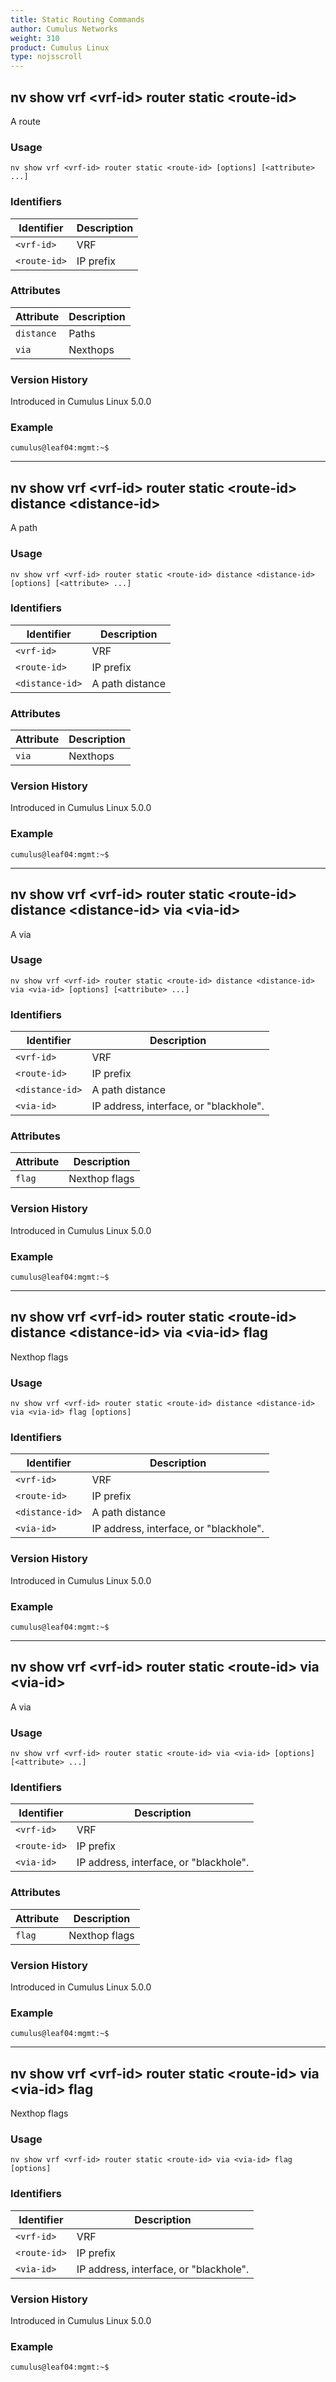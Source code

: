 ```yaml
---
title: Static Routing Commands
author: Cumulus Networks
weight: 310
product: Cumulus Linux
type: nojsscroll
---
```

## nv show vrf \<vrf-id\> router static \<route-id\>

A route 

### Usage

`nv show vrf <vrf-id> router static <route-id> [options] [<attribute> ...]`

### Identifiers

| Identifier |  Description   |
| --------- | -------------- |
| `<vrf-id>` |    VRF |
| `<route-id>` |   IP prefix |

### Attributes

| Attribute |  Description   |
| --------- | -------------- |
| `distance` |  Paths |
| `via` |  Nexthops |

### Version History

Introduced in Cumulus Linux 5.0.0

### Example

```
cumulus@leaf04:mgmt:~$ 
```

- - -

## nv show vrf \<vrf-id\> router static \<route-id\> distance \<distance-id\>

A path

### Usage

`nv show vrf <vrf-id> router static <route-id> distance <distance-id> [options] [<attribute> ...]`

### Identifiers

| Identifier |  Description   |
| --------- | -------------- |
| `<vrf-id>` |    VRF |
| `<route-id>` |   IP prefix |
| `<distance-id>` |  A path distance |

### Attributes

| Attribute |  Description   |
| --------- | -------------- |
| `via`  |  Nexthops |

### Version History

Introduced in Cumulus Linux 5.0.0

### Example

```
cumulus@leaf04:mgmt:~$ 
```

- - -

## nv show vrf \<vrf-id\> router static \<route-id\> distance \<distance-id\> via \<via-id\>

A via

### Usage

`nv show vrf <vrf-id> router static <route-id> distance <distance-id> via <via-id> [options] [<attribute> ...]`

### Identifiers

| Identifier |  Description   |
| --------- | -------------- |
| `<vrf-id>` |    VRF |
| `<route-id>` |   IP prefix |
| `<distance-id>` |  A path distance |
| `<via-id>` | IP address, interface, or "blackhole". |

### Attributes

| Attribute |  Description   |
| --------- | -------------- |
| `flag` |  Nexthop flags |

### Version History

Introduced in Cumulus Linux 5.0.0

### Example

```
cumulus@leaf04:mgmt:~$ 
```

- - -

## nv show vrf \<vrf-id\> router static \<route-id\> distance \<distance-id\> via \<via-id\> flag

Nexthop flags

### Usage

`nv show vrf <vrf-id> router static <route-id> distance <distance-id> via <via-id> flag [options]`

### Identifiers

| Identifier |  Description   |
| --------- | -------------- |
| `<vrf-id>` |    VRF |
| `<route-id>` |   IP prefix |
| `<distance-id>` |  A path distance |
| `<via-id>` | IP address, interface, or "blackhole". |

### Version History

Introduced in Cumulus Linux 5.0.0

### Example

```
cumulus@leaf04:mgmt:~$ 
```

- - -

## nv show vrf \<vrf-id\> router static \<route-id\> via \<via-id\>

A via

### Usage

`nv show vrf <vrf-id> router static <route-id> via <via-id> [options] [<attribute> ...]`

### Identifiers

| Identifier |  Description   |
| --------- | -------------- |
| `<vrf-id>` |    VRF |
| `<route-id>` |   IP prefix |
| `<via-id>` | IP address, interface, or "blackhole". |

### Attributes

| Attribute |  Description   |
| --------- | -------------- |
| `flag` |  Nexthop flags |

### Version History

Introduced in Cumulus Linux 5.0.0

### Example

```
cumulus@leaf04:mgmt:~$ 
```

- - -

## nv show vrf \<vrf-id\> router static \<route-id\> via \<via-id\> flag

Nexthop flags

### Usage

`nv show vrf <vrf-id> router static <route-id> via <via-id> flag [options]`

### Identifiers

| Identifier |  Description   |
| --------- | -------------- |
| `<vrf-id>` |    VRF |
| `<route-id>` |   IP prefix |
| `<via-id>` |   IP address, interface, or "blackhole". |

### Version History

Introduced in Cumulus Linux 5.0.0

### Example

```
cumulus@leaf04:mgmt:~$ 
```
